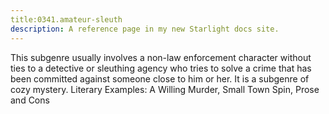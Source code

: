 ```yaml
---
title:0341.amateur-sleuth
description: A reference page in my new Starlight docs site.
---
```

This subgenre usually involves a non-law enforcement character without ties to a detective or sleuthing agency who tries to solve a crime that has been committed against someone close to him or her. It is a subgenre of cozy mystery. Literary Examples: A Willing Murder, Small Town Spin, Prose and Cons